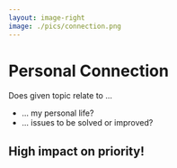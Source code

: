 ```yaml
---
layout: image-right 
image: ./pics/connection.png
---
```


# Personal Connection

Does given topic relate to ...
- ... my personal life?
- ... issues to be solved or improved?

## High impact on priority!
